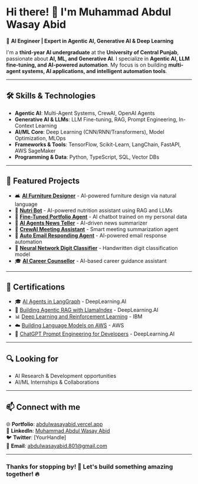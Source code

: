 # Hi there! 👋 I'm Muhammad Abdul Wasay Abid

🚀 **AI Engineer | Expert in Agentic AI, Generative AI & Deep Learning**  

I'm a **third-year AI undergraduate** at the **University of Central Punjab**, passionate about **AI, ML, and Generative AI**. I specialize in **Agentic AI, LLM fine-tuning, and AI-powered automation**. My focus is on building **multi-agent systems, AI applications, and intelligent automation tools**.  

---

## 🛠 Skills & Technologies

- **Agentic AI**: Multi-Agent Systems, CrewAI, OpenAI Agents  
- **Generative AI & LLMs**: LLM Fine-tuning, RAG, Prompt Engineering, In-Context Learning  
- **AI/ML Core**: Deep Learning (CNN/RNN/Transformers), Model Optimization, MLOps  
- **Frameworks & Tools**: TensorFlow, Scikit-Learn, LangChain, FastAPI, AWS SageMaker  
- **Programming & Data**: Python, TypeScript, SQL, Vector DBs  

---

## 🚀 Featured Projects

- 🛋️ [**AI Furniture Designer**](https://aifurnituredesigner.vercel.app/) - AI-powered furniture design via natural language
- 🥗 [**Nutri Bot**](https://nutribotwasay.vercel.app/) - AI-powered nutrition assistant using RAG and LLMs
- 🤖 [**Fine-Tuned Portfolio Agent**](https://abdulwasayabid.vercel.app/) - AI chatbot trained on my personal data
- 📰 [**AI Agents News Teller**](https://www.linkedin.com/feed/update/urn:li:activity:7308284866427523072/) - AI-driven news summarizer
- 📅 [**CrewAI Meeting Assistant**](https://www.linkedin.com/feed/update/urn:li:activity:7305422271316164608/) - Smart meeting summarization agent
- 📧 [**Auto Email Responding Agent**](https://www.linkedin.com/feed/update/urn:li:activity:7304425730707251201/) - AI-powered email response automation
- 🔢 [**Neural Network Digit Classifier**](https://digit-classifier-b0ok.onrender.com/) - Handwritten digit classification model
- 🎓 [**AI Career Counsellor**](https://github.com/WasayAbid/AI-CAREER-COUNSELLOR) - AI-based career guidance assistant

---

## 📜 Certifications

- 🎓 [AI Agents in LangGraph](https://learn.deeplearning.ai/accomplishments/88c0f5f3-b9f8-49c3-b0e0-2687387b0721?usp=sharing) - DeepLearning.AI
- 🏅 [Building Agentic RAG with LlamaIndex](https://learn.deeplearning.ai/accomplishments/d43f9c6a-7979-4ec0-a186-a5acd8c7b216) - DeepLearning.AI
- 📊 [Deep Learning and Reinforcement Learning](https://www.coursera.org/account/accomplishments/verify/FJ4MD0DVQFH0) - IBM
- ☁️ [Building Language Models on AWS](https://www.coursera.org/account/accomplishments/verify/30JCXQMN1I7J) - AWS
- 🤖 [ChatGPT Prompt Engineering for Developers](https://learn.deeplearning.ai/accomplishments/069520d1-1e94-4977-8e20-ec6e28d76b28?usp=sharing) - DeepLearning.AI

---

## 🔍 Looking for

- AI Research & Development opportunities  
- AI/ML Internships & Collaborations  

---

## 📫 Connect with me

🌐 **Portfolio**: [abdulwasayabid.vercel.app](https://abdulwasayabid.vercel.app/)  
💼 **LinkedIn**: [Muhammad Abdul Wasay Abid](https://www.linkedin.com/in/muhammad-abdul-wasay-abid-472355270/)  
🐦 **Twitter**: [YourHandle]  
📧 **Email**: [abdulwasayabid.801@gmail.com](mailto:abdulwasayabid.801@gmail.com)  

---

### Thanks for stopping by! 🚀 Let's build something amazing together! 🔥
